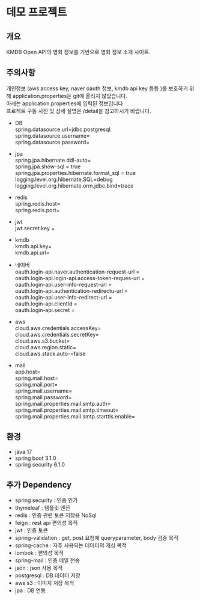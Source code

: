# 데모 프로젝트

## 개요
KMDB Open API의 영화 정보를 기반으로 영화 정보 소개 사이트.

## 주의사항
개인정보 (aws access key, naver oauth 정보, kmdb api key 등등 )를 보호하기 위해 application.properties는 git에 올리지 않았습니다.<br/>
아래는 application.properties에 입력된 정보입니다<br/>
프로젝트 구동 사진 및 상세 설명은 /detail을 참고하시기 바랍니다.

 - DB <br/>
spring.datasource.url=jdbc:postgresql: <br/>
spring.datasource.username= <br/>
spring.datasource.password= <br/>

 - jpa <br/>
spring.jpa.hibernate.ddl-auto= <br/>
spring.jpa.show-sql = true <br/>
spring.jpa.properties.hibernate.format_sql = true <br/>
logging.level.org.hibernate.SQL=debug <br/>
logging.level.org.hibernate.orm.jdbc.bind=trace <br/>

- redis <br/>
spring.redis.host= <br/>
spring.redis.port= <br/>

- jwt <br/>
jwt.secret.key = <br/>

- kmdb <br/>
kmdb.api.key= <br/>
kmdb.api.url= <br/>

- 네이버 <br/>
oauth.login-api.naver.authentication-request-url = <br/>
oauth.login-api.login-api.access-token-reques-url = <br/>
oauth.login-api.user-info-request-url = <br/>
oauth.login-api.authentication-redirectu-url = <br/>
oauth.login-api.user-info-redirect-url = <br/>
oauth.login-api.clientId = <br/>
oauth.login-api.secret = <br/>

- aws <br/>
cloud.aws.credentials.accessKey= <br/>
cloud.aws.credentials.secretKey= <br/>
cloud.aws.s3.bucket= <br/>
cloud.aws.region.static= <br/>
cloud.aws.stack.auto-=false

- mail <br/>
app.host=<br/>
spring.mail.host=<br/>
spring.mail.port=<br/>
spring.mail.username=<br/>
spring.mail.password=<br/>
spring.mail.properties.mail.smtp.auth=<br/>
spring.mail.properties.mail.smtp.timeout=<br/>
spring.mail.properties.mail.smtp.starttls.enable=<br/>

## 환경
 - java 17
 - spring boot 3.1.0
 - spring security 6.1.0

## 추가 Dependency 
 - spring security : 인증 인가
 - thymeleaf : 템플릿 엔진
 - redis : 인증 관련 토큰 저장용 NoSql
 - feign : rest api 편의성 목적
 - jwt : 인증 토큰
 - spring-validation : get, post 요청에 queryparameter, body 검증 목적
 - spring-cache : 자주 사용되는 데이터의 캐싱 목적
 - lombok : 편의성 목적
 - spring-mail : 인증 메일 전송
 - json : json 사용 목적 
 - postgresql : DB 데이터 저장
 - aws s3 : 이미지 저장 목적
 - jpa : DB 연동
